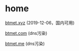 # home
[btmet.xyz](https://btmet.xyz)  (2019-12-06，国内可用)

[btmet.com](https://btmet.com)  (dns污染)

[btmet.me](https://btmet.me)    (dns污染)
